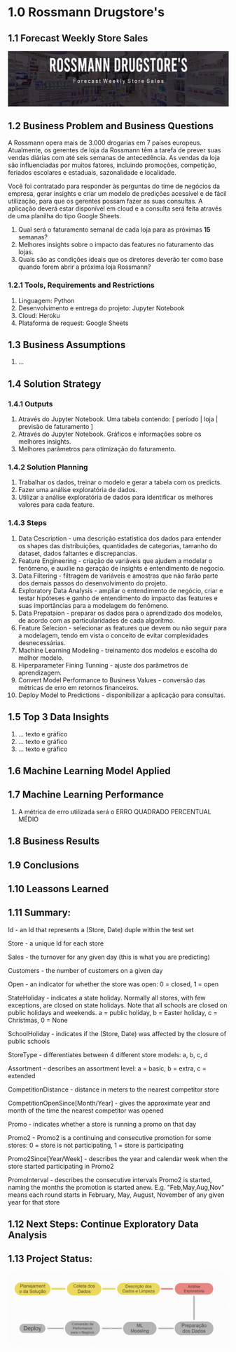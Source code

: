 # 1.0 Rossmann Drugstore's
## 1.1 Forecast Weekly Store Sales
![](img/capa.jpg)
## 1.2 Business Problem and Business Questions
A Rossmann opera mais de 3.000 drogarias em 7 países europeus. Atualmente, os gerentes de loja da Rossmann têm a tarefa de prever suas vendas diárias com até seis semanas de antecedência. As vendas da loja são influenciadas por muitos fatores, incluindo promoções, competição, feriados escolares e estaduais, sazonalidade e localidade.

Você foi contratado para responder às perguntas do time de negócios da empresa, gerar insights e criar um modelo de predições acessível e de fácil utilização, para que os gerentes possam fazer as suas consultas. A aplicação deverá estar disponível em cloud e a consulta será feita através de uma planilha do tipo Google Sheets.
1. Qual será o faturamento semanal de cada loja para as próximas **15** semanas?
2. Melhores insights sobre o impacto das features no faturamento das lojas.
3. Quais são as condições ideais que os diretores deverão ter como base quando forem abrir a próxima loja Rossmann?

### 1.2.1 Tools, Requirements and Restrictions
1. Linguagem: Python
2. Desenvolvimento e entrega do projeto: Jupyter Notebook
3. Cloud: Heroku
4. Plataforma de request: Google Sheets

## 1.3 Business Assumptions
1. ...

## 1.4 Solution Strategy

### 1.4.1 Outputs
1. Através do Jupyter Notebook. Uma tabela contendo: [ período | loja | previsão de faturamento ]
2. Através do Jupyter Notebook. Gráficos e informações sobre os melhores insights.
3. Melhores parâmetros para otimização do faturamento.

### 1.4.2 Solution Planning
1. Trabalhar os dados, treinar o modelo e gerar a tabela com os predicts.
2. Fazer uma análise exploratória de dados.
3. Utilizar a análise exploratória de dados para identificar os melhores valores para cada feature.

### 1.4.3 Steps
1. Data Cescription - uma descrição estatística dos dados para entender os shapes das distribuições, quantidades de categorias, tamanho do dataset, dados faltantes e discrepancias.
2. Feature Engineering - criação de variáveis que ajudem a modelar o fenômeno, e auxilie na geração de insights e entendimento de negocio.
3. Data Filtering - filtragem de variáveis e amostras que não farão parte dos demais passos do desenvolvimento do projeto.
4. Exploratory Data Analysis - ampliar o entendimento de negócio, criar e testar hipóteses e ganho de entendimento do impacto das features e suas importâncias para a modelagem do fenômeno.
5. Data Prepataion - preparar os dados para o aprendizado dos modelos, de acordo com as particularidades de cada algorítmo.
6. Feature Selecion - selecionar as features que devem ou não seguir para a modelagem, tendo em vista o conceito de evitar complexidades desnecessárias.
7. Machine Learning Modeling - treinamento dos modelos e escolha do melhor modelo.
8. Hiperparameter Fining Tunning - ajuste dos parâmetros de aprendizagem.
9. Convert Model Performance to Business Values - conversão das métricas de erro em retornos financeiros.
10. Deploy Model to Predictions - disponibilizar a aplicação para consultas.

## 1.5 Top 3 Data Insights
1. ... texto e gráfico
2. ... texto e gráfico
3. ... texto e gráfico

## 1.6 Machine Learning Model Applied
## 1.7 Machine Learning Performance
1. A métrica de erro utilizada será o ERRO QUADRADO PERCENTUAL MÉDIO

## 1.8 Business Results
## 1.9 Conclusions
## 1.10 Leassons Learned

## 1.11 Summary:
Id - an Id that represents a (Store, Date) duple within the test set

Store - a unique Id for each store

Sales - the turnover for any given day (this is what you are predicting)

Customers - the number of customers on a given day

Open - an indicator for whether the store was open: 0 = closed, 1 = open

StateHoliday - indicates a state holiday. Normally all stores, with few exceptions, are closed on state holidays. Note that all schools are closed on public holidays and weekends. a = public holiday, b = Easter holiday, c = Christmas, 0 = None

SchoolHoliday - indicates if the (Store, Date) was affected by the closure of public schools

StoreType - differentiates between 4 different store models: a, b, c, d

Assortment - describes an assortment level: a = basic, b = extra, c = extended

CompetitionDistance - distance in meters to the nearest competitor store

CompetitionOpenSince[Month/Year] - gives the approximate year and month of the time the nearest competitor was opened

Promo - indicates whether a store is running a promo on that day

Promo2 - Promo2 is a continuing and consecutive promotion for some stores: 0 = store is not participating, 1 = store is participating

Promo2Since[Year/Week] - describes the year and calendar week when the store started participating in Promo2

PromoInterval - describes the consecutive intervals Promo2 is started, naming the months the promotion is started anew. E.g. "Feb,May,Aug,Nov" means each round starts in February, May, August, November of any given year for that store

## 1.12 Next Steps: Continue Exploratory Data Analysis

## 1.13 Project Status:
![](img/rossmann.PNG)
